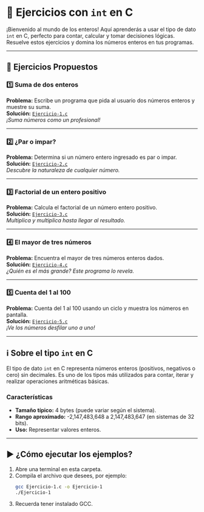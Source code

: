 # 🔢 Ejercicios con `int` en C

¡Bienvenido al mundo de los enteros! Aquí aprenderás a usar el tipo de dato `int` en C, perfecto para contar, calcular y tomar decisiones lógicas. Resuelve estos ejercicios y domina los números enteros en tus programas.

---

## 🧩 Ejercicios Propuestos

### 1️⃣ Suma de dos enteros
**Problema:** Escribe un programa que pida al usuario dos números enteros y muestre su suma.  
**Solución:** [`Ejercicio-1.c`](Ejercicio-1.c)  
*¡Suma números como un profesional!*

---

### 2️⃣ ¿Par o impar?
**Problema:** Determina si un número entero ingresado es par o impar.  
**Solución:** [`Ejercicio-2.c`](Ejercicio-2.c)  
*Descubre la naturaleza de cualquier número.*

---

### 3️⃣ Factorial de un entero positivo
**Problema:** Calcula el factorial de un número entero positivo.  
**Solución:** [`Ejercicio-3.c`](Ejercicio-3.c)  
*Multiplica y multiplica hasta llegar al resultado.*

---

### 4️⃣ El mayor de tres números
**Problema:** Encuentra el mayor de tres números enteros dados.  
**Solución:** [`Ejercicio-4.c`](Ejercicio-4.c)  
*¿Quién es el más grande? Este programa lo revela.*

---

### 5️⃣ Cuenta del 1 al 100
**Problema:** Cuenta del 1 al 100 usando un ciclo y muestra los números en pantalla.  
**Solución:** [`Ejercicio-5.c`](Ejercicio-5.c)  
*¡Ve los números desfilar uno a uno!*

---

## ℹ️ Sobre el tipo `int` en C

El tipo de dato `int` en C representa números enteros (positivos, negativos o cero) sin decimales. Es uno de los tipos más utilizados para contar, iterar y realizar operaciones aritméticas básicas.

### Características
- **Tamaño típico:** 4 bytes (puede variar según el sistema).
- **Rango aproximado:** -2,147,483,648 a 2,147,483,647 (en sistemas de 32 bits).
- **Uso:** Representar valores enteros.

---

## ▶️ ¿Cómo ejecutar los ejemplos?

1. Abre una terminal en esta carpeta.
2. Compila el archivo que desees, por ejemplo:
   ```bash
   gcc Ejercicio-1.c -o Ejercicio-1
   ./Ejercicio-1
   ```
3. Recuerda tener instalado GCC.